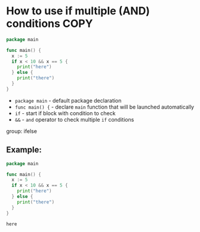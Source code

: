 # How to use if multiple (AND) conditions COPY

```go
package main

func main() {
  x := 5
  if x < 10 && x == 5 {
    print("here")
  } else {
    print("there")
  }
}
```

- `package main` - default package declaration
- `func main() {` - declare `main` function that will be launched automatically
- `if` - start if block with condition to check
- `&&` - `and` operator to check multiple `if` conditions

group: ifelse

## Example: 
```go
package main

func main() {
  x := 5
  if x < 10 && x == 5 {
    print("here")
  } else {
    print("there")
  }
}
```
```
here
```

